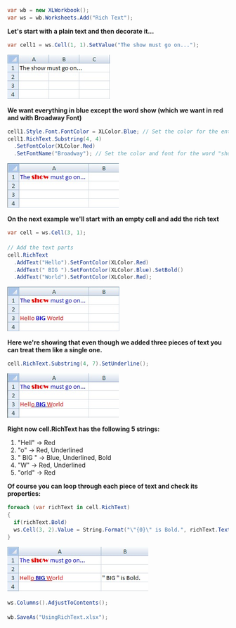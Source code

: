 ```c#
var wb = new XLWorkbook();
var ws = wb.Worksheets.Add("Rich Text");
```

**Let's start with a plain text and then decorate it...**  
```c#
var cell1 = ws.Cell(1, 1).SetValue("The show must go on...");
```

![RichText1.jpg](images/Using-Rich-Text_RichText1.jpg "RichText1.jpg")  

**We want everything in blue except the word show (which we want in red and with Broadway Font)**  
```c#
cell1.Style.Font.FontColor = XLColor.Blue; // Set the color for the entire cell
cell1.RichText.Substring(4, 4)
  .SetFontColor(XLColor.Red)
  .SetFontName("Broadway"); // Set the color and font for the word "show"
```

![RichText2.jpg](images/Using-Rich-Text_RichText2.jpg "RichText2.jpg")  

**On the next example we'll start with an empty cell and add the rich text**  
```c#
var cell = ws.Cell(3, 1);

// Add the text parts
cell.RichText
  .AddText("Hello").SetFontColor(XLColor.Red)
  .AddText(" BIG ").SetFontColor(XLColor.Blue).SetBold()
  .AddText("World").SetFontColor(XLColor.Red);
```

![RichText3.jpg](images/Using-Rich-Text_RichText3.jpg "RichText3.jpg")  

**Here we're showing that even though we added three pieces of text you can treat them like a single one.**  
```c#
cell.RichText.Substring(4, 7).SetUnderline();
```

![RichText4.jpg](images/Using-Rich-Text_RichText4.jpg "RichText4.jpg")  

**Right now cell.RichText has the following 5 strings:**

1.  "Hell" -> Red
2.  "o" -> Red, Underlined
3.  " BIG " -> Blue, Underlined, Bold
4.  "W" -> Red, Underlined
5.  "orld" -> Red

**Of course you can loop through each piece of text and check its properties:**  
```c#
foreach (var richText in cell.RichText)
{
  if(richText.Bold)
  ws.Cell(3, 2).Value = String.Format("\"{0}\" is Bold.", richText.Text);
}
```

![RichText5.jpg](images/Using-Rich-Text_RichText5.jpg "RichText5.jpg")  

```c#
ws.Columns().AdjustToContents();

wb.SaveAs("UsingRichText.xlsx");
```
